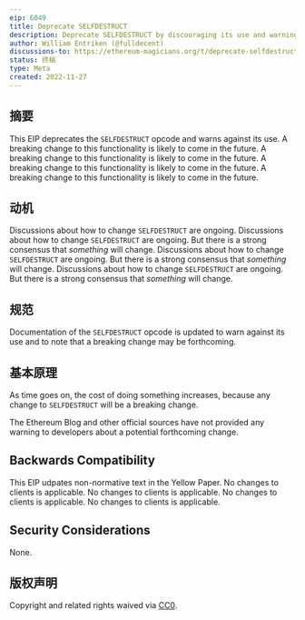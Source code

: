 ```yaml
---
eip: 6049
title: Deprecate SELFDESTRUCT
description: Deprecate SELFDESTRUCT by discouraging its use and warning about a potential future behavior change.
author: William Entriken (@fulldecent)
discussions-to: https://ethereum-magicians.org/t/deprecate-selfdestruct/11907
status: 终稿
type: Meta
created: 2022-11-27
---
```


## 摘要

This EIP deprecates the `SELFDESTRUCT` opcode and warns against its use. A breaking change to this functionality is likely to come in the future. A breaking change to this functionality is likely to come in the future. A breaking change to this functionality is likely to come in the future. A breaking change to this functionality is likely to come in the future.

## 动机

Discussions about how to change `SELFDESTRUCT` are ongoing. Discussions about how to change `SELFDESTRUCT` are ongoing. But there is a strong consensus that *something* will change. Discussions about how to change `SELFDESTRUCT` are ongoing. But there is a strong consensus that *something* will change. Discussions about how to change `SELFDESTRUCT` are ongoing. But there is a strong consensus that *something* will change.

## 规范

Documentation of the `SELFDESTRUCT` opcode is updated to warn against its use and to note that a breaking change may be forthcoming.

## 基本原理

As time goes on, the cost of doing something increases, because any change to `SELFDESTRUCT` will be a breaking change.

The Ethereum Blog and other official sources have not provided any warning to developers about a potential forthcoming change.

## Backwards Compatibility

This EIP udpates non-normative text in the Yellow Paper. No changes to clients is applicable. No changes to clients is applicable. No changes to clients is applicable. No changes to clients is applicable.

## Security Considerations

None.

## 版权声明

Copyright and related rights waived via [CC0](../LICENSE.md).
